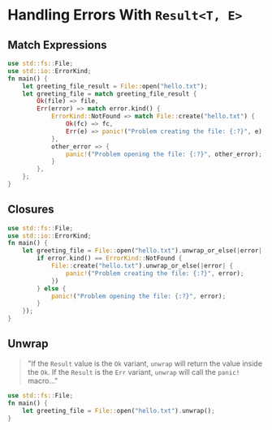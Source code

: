# Handling Errors With `Result<T, E>`

## Match Expressions

```rust
use std::fs::File;
use std::io::ErrorKind;
fn main() {
    let greeting_file_result = File::open("hello.txt");
    let greeting_file = match greeting_file_result {
        Ok(file) => file,
        Err(error) => match error.kind() {
            ErrorKind::NotFound => match File::create("hello.txt") {
                Ok(fc) => fc,
                Err(e) => panic!("Problem creating the file: {:?}", e),
            },
            other_error => {
                panic!("Problem opening the file: {:?}", other_error);
            }
        },
    };
}
```

## Closures

```rust
use std::fs::File;
use std::io::ErrorKind;
fn main() {
    let greeting_file = File::open("hello.txt").unwrap_or_else(|error| {
        if error.kind() == ErrorKind::NotFound {
            File::create("hello.txt").unwrap_or_else(|error| {
                panic!("Problem creating the file: {:?}", error);
            })
        } else {
            panic!("Problem opening the file: {:?}", error);
        }
    });
}
```

## Unwrap

> "If the `Result` value is the `Ok` variant, `unwrap` will return the value inside the `Ok`. 
> If the `Result` is the `Err` variant, `unwrap` will call the `panic!` macro..."
```rust
use std::fs::File;
fn main() {
    let greeting_file = File::open("hello.txt").unwrap();
}
```
